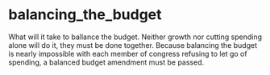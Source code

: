 # balancing_the_budget
What will it take to ballance the budget.  Neither growth nor cutting spending alone will do it, they must be done together.  Because balancing the budget is nearly impossible with each member of congress refusing to let go of spending, a balanced budget amendment must be passed.
